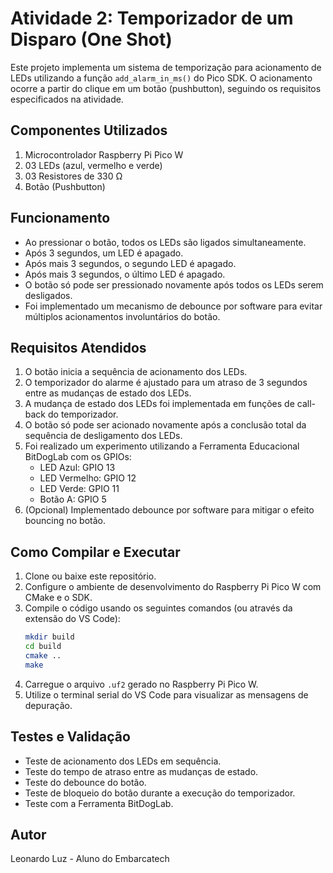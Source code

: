 # Atividade 2: Temporizador de um Disparo (One Shot)

Este projeto implementa um sistema de temporização para acionamento de LEDs utilizando a função `add_alarm_in_ms()` do Pico SDK. O acionamento ocorre a partir do clique em um botão (pushbutton), seguindo os requisitos especificados na atividade.

## Componentes Utilizados

1. Microcontrolador Raspberry Pi Pico W
2. 03 LEDs (azul, vermelho e verde)
3. 03 Resistores de 330 Ω
4. Botão (Pushbutton)

## Funcionamento

- Ao pressionar o botão, todos os LEDs são ligados simultaneamente.
- Após 3 segundos, um LED é apagado.
- Após mais 3 segundos, o segundo LED é apagado.
- Após mais 3 segundos, o último LED é apagado.
- O botão só pode ser pressionado novamente após todos os LEDs serem desligados.
- Foi implementado um mecanismo de debounce por software para evitar múltiplos acionamentos involuntários do botão.

## Requisitos Atendidos

1. O botão inicia a sequência de acionamento dos LEDs.
2. O temporizador do alarme é ajustado para um atraso de 3 segundos entre as mudanças de estado dos LEDs.
3. A mudança de estado dos LEDs foi implementada em funções de call-back do temporizador.
4. O botão só pode ser acionado novamente após a conclusão total da sequência de desligamento dos LEDs.
5. Foi realizado um experimento utilizando a Ferramenta Educacional BitDogLab com os GPIOs:
   - LED Azul: GPIO 13
   - LED Vermelho: GPIO 12
   - LED Verde: GPIO 11
   - Botão A: GPIO 5
6. (Opcional) Implementado debounce por software para mitigar o efeito bouncing no botão.

## Como Compilar e Executar

1. Clone ou baixe este repositório.
2. Configure o ambiente de desenvolvimento do Raspberry Pi Pico W com CMake e o SDK.
3. Compile o código usando os seguintes comandos (ou através da extensão do VS Code):
   ```sh
   mkdir build
   cd build
   cmake ..
   make
   ```
4. Carregue o arquivo `.uf2` gerado no Raspberry Pi Pico W.
5. Utilize o terminal serial do VS Code para visualizar as mensagens de depuração.

## Testes e Validação

- Teste de acionamento dos LEDs em sequência.
- Teste do tempo de atraso entre as mudanças de estado.
- Teste do debounce do botão.
- Teste de bloqueio do botão durante a execução do temporizador.
- Teste com a Ferramenta BitDogLab.

## Autor

Leonardo Luz - Aluno do Embarcatech
